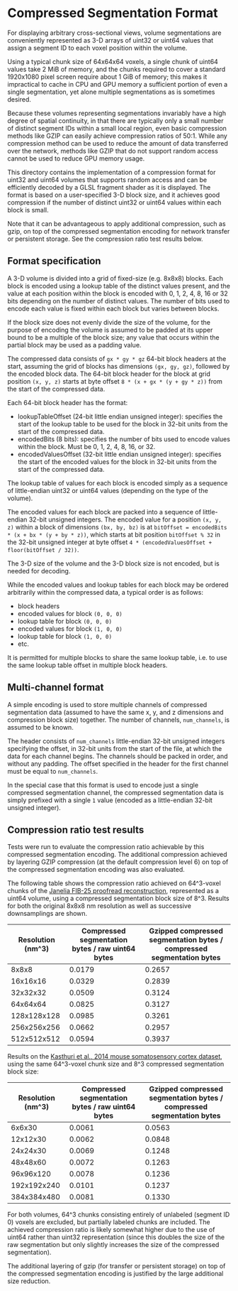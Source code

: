 # Compressed Segmentation Format

For displaying arbitrary cross-sectional views, volume segmentations are conveniently represented as 3-D arrays of uint32 or uint64 values that assign a segment ID to each voxel position within the volume.

Using a typical chunk size of 64x64x64 voxels, a single chunk of uint64 values take 2 MiB of memory, and the chunks required to cover a standard 1920x1080 pixel screen require about 1 GiB of memory; this makes it impractical to cache in CPU and GPU memory a sufficient portion of even a single segmentation, yet alone multiple segmentations as is sometimes desired.

Because these volumes representing segmentations invariably have a high degree of spatial continuity, in that there are typically only a small number of distinct segment IDs within a small local region, even basic compression methods like GZIP can easily achieve compression ratios of 50:1. While any compression method can be used to reduce the amount of data transferred over the network, methods like GZIP that do not support random access cannot be used to reduce GPU memory usage.

This directory contains the implementation of a compression format for uint32 and uint64 volumes that supports random access and can be efficiently decoded by a GLSL fragment shader as it is displayed. The format is based on a user-specified 3-D block size, and it achieves good compression if the number of distinct uint32 or uint64 values within each block is small.

Note that it can be advantageous to apply additional compression, such as gzip, on top of the compressed segmentation encoding for network transfer or persistent storage. See the compression ratio test results below.

## Format specification

A 3-D volume is divided into a grid of fixed-size (e.g. 8x8x8) blocks. Each block is encoded using a lookup table of the distinct values present, and the value at each position within the block is encoded with 0, 1, 2, 4, 8, 16 or 32 bits depending on the number of distinct values. The number of bits used to encode each value is fixed within each block but varies between blocks.

If the block size does not evenly divide the size of the volume, for the purpose of encoding the volume is assumed to be padded at its upper bound to be a multiple of the block size; any value that occurs within the partial block may be used as a padding value.

The compressed data consists of `gx * gy * gz` 64-bit block headers at the start, assuming the grid of blocks has dimensions `(gx, gy, gz)`, followed by the encoded block data. The 64-bit block header for the block at grid position `(x, y, z)` starts at byte offset `8 * (x + gx * (y + gy * z))` from the start of the compressed data.

Each 64-bit block header has the format:

- lookupTableOffset (24-bit little endian unsigned integer): specifies the start of the lookup table to be used for the block in 32-bit units from the start of the compressed data.
- encodedBits (8 bits): specifies the number of bits used to encode values within the block. Must be 0, 1, 2, 4, 8, 16, or 32.
- encodedValuesOffset (32-bit little endian unsigned integer): specifies the start of the encoded values for the block in 32-bit units from the start of the compressed data.

The lookup table of values for each block is encoded simply as a sequence of little-endian uint32 or uint64 values (depending on the type of the volume).

The encoded values for each block are packed into a sequence of little-endian 32-bit unsigned integers. The encoded value for a position `(x, y, z)` within a block of dimensions `(bx, by, bz)` is at `bitOffset = encodedBits * (x + bx * (y + by * z))`, which starts at bit position `bitOffset % 32` in the 32-bit unsigned integer at byte offset `4 * (encodedValuesOffset + floor(bitOffset / 32))`.

The 3-D size of the volume and the 3-D block size is not encoded, but is needed for decoding.

While the encoded values and lookup tables for each block may be ordered arbitrarily within the compressed data, a typical order is as follows:

- block headers
- encoded values for block `(0, 0, 0)`
- lookup table for block `(0, 0, 0)`
- encoded values for block `(1, 0, 0)`
- lookup table for block `(1, 0, 0)`
- etc.

It is permitted for multiple blocks to share the same lookup table, i.e. to use the same lookup table offset in multiple block headers.

## Multi-channel format

A simple encoding is used to store multiple channels of compressed segmentation data (assumed to
have the same x, y, and z dimensions and compression block size) together. The number of channels,
`num_channels`, is assumed to be known.

The header consists of `num_channels` little-endian 32-bit unsigned integers specifying the offset,
in 32-bit units from the start of the file, at which the data for each channel begins. The channels
should be packed in order, and without any padding. The offset specified in the header for the
first channel must be equal to `num_channels`.

In the special case that this format is used to encode just a single compressed segmentation
channel, the compressed segmentation data is simply prefixed with a single `1` value (encoded as a
little-endian 32-bit unsigned integer).

## Compression ratio test results

Tests were run to evaluate the compression ratio achievable by this compressed segmentation encoding. The additional compression achieved by layering GZIP compression (at the default compression level 6) on top of the compressed segmentation encoding was also evaluated.

The following table shows the compression ratio achieved on 64^3-voxel chunks of the [Janelia FIB-25 proofread reconstruction](https://www.janelia.org/project-team/flyem/data-and-software-release), represented as a uint64 volume, using a compressed segmentation block size of 8^3. Results for both the original 8x8x8 nm resolution as well as successive downsamplings are shown.

| Resolution (nm^3) | Compressed segmentation bytes / raw uint64 bytes | Gzipped compressed segmentation bytes / compressed segmentation bytes |
| ----------------- | ------------------------------------------------ | --------------------------------------------------------------------- |
| 8x8x8             | 0.0179                                           | 0.2657                                                                |
| 16x16x16          | 0.0329                                           | 0.2839                                                                |
| 32x32x32          | 0.0509                                           | 0.3124                                                                |
| 64x64x64          | 0.0825                                           | 0.3127                                                                |
| 128x128x128       | 0.0985                                           | 0.3261                                                                |
| 256x256x256       | 0.0662                                           | 0.2957                                                                |
| 512x512x512       | 0.0594                                           | 0.3937                                                                |

Results on the [Kasthuri et al., 2014 mouse somatosensory cortex dataset](http://openconnecto.me/Kasthurietal2014), using the same 64^3-voxel chunk size and 8^3 compressed segmentation block size:

| Resolution (nm^3) | Compressed segmentation bytes / raw uint64 bytes | Gzipped compressed segmentation bytes / compressed segmentation bytes |
| ----------------- | ------------------------------------------------ | --------------------------------------------------------------------- |
| 6x6x30            | 0.0061                                           | 0.0563                                                                |
| 12x12x30          | 0.0062                                           | 0.0848                                                                |
| 24x24x30          | 0.0069                                           | 0.1248                                                                |
| 48x48x60          | 0.0072                                           | 0.1263                                                                |
| 96x96x120         | 0.0078                                           | 0.1236                                                                |
| 192x192x240       | 0.0101                                           | 0.1237                                                                |
| 384x384x480       | 0.0081                                           | 0.1330                                                                |

For both volumes, 64^3 chunks consisting entirely of unlabeled (segment ID 0) voxels are excluded, but partially labeled chunks are included. The achieved compression ratio is likely somewhat higher due to the use of uint64 rather than uint32 representation (since this doubles the size of the raw segmentation but only slightly increases the size of the compressed segmentation).

The additional layering of gzip (for transfer or persistent storage) on top of the compressed segmentation encoding is justified by the large additional size reduction.
